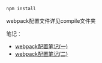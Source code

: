 ```javascript
npm install
```

webpack配置文件详见compile文件夹

笔记：

- [webpack配置笔记(一)](https://juejin.im/editor/drafts/6866696019560955911)
- [webpack配置笔记(二)](https://juejin.im/editor/drafts/6867355846267895816)